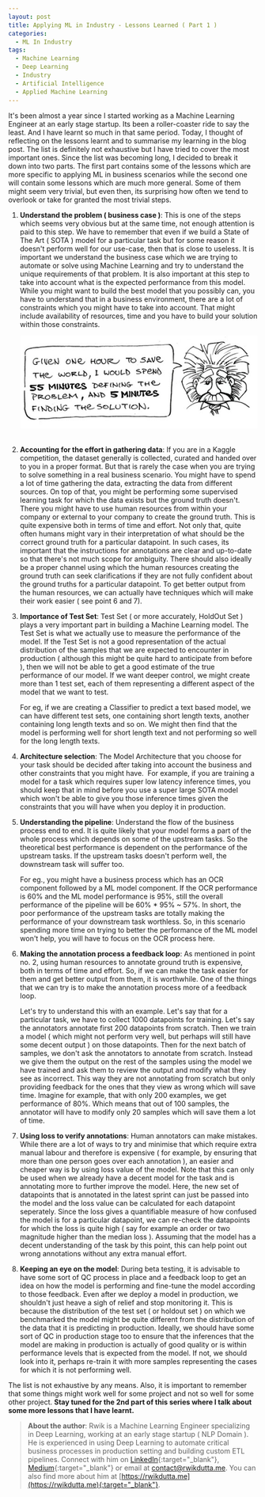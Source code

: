```yaml
---
layout: post
title: Applying ML in Industry - Lessons Learned ( Part 1 )
categories: 
  - ML In Industry
tags:
  - Machine Learning
  - Deep Learning
  - Industry
  - Artificial Intelligence
  - Applied Machine Learning
---
```

It's been almost a year since I started working as a Machine Learning Engineer at an early stage startup. Its been a roller-coaster ride to say the least. And I have learnt so much in that same period. Today, I thought of reflecting on the lessons learnt and to summarise my learning in the blog post. The list is definitely not exhaustive but I have tried to cover the most important ones. Since the list was becoming long, I decided to break it down into two parts. The first part contains some of the lessons which are more specific to applying ML in business scenarios while the second one will contain some lessons which are much more general. Some of them might seem very trivial, but even then, its surprising how often we tend to overlook or take for granted the most trivial steps.


1. **Understand the problem ( business case )**: This is one of the steps which seems very obvious but at the same time, not enough attention is paid to this step. <!--more--> 
We have to remember that even if we build a State of The Art ( SOTA ) model for a particular task but for some reason it doesn't perform well for our use-case, then that is close to useless. It is important we understand the business case which we are trying to automate or solve using Machine Learning and try to understand the unique requirements of that problem. It is also important at this step to take into account what is the expected performance from this model. While you might want to build the best model that you possibly can, you have to understand that in a business environment, there are a lot of constraints which you might have to take into account. That might include availability of resources, time and you have to build your solution within those constraints.

    ![Understanding The Problem Einstein Quote](/assets/images/blog/2020-07-22-applying-ml-in-industry-lessons-learned-part-1/1_blog_understanding_the_problem.jpg) 

2. **Accounting for the effort in gathering data**: If you are in a Kaggle competition, the dataset generally is collected, curated and handed over to you in a proper format. But that is rarely the case when you are trying to solve something in a real business scenario. You might have to spend a lot of time gathering the data, extracting the data from different sources. On top of that, you might be performing some supervised learning task for which the data exists but the ground truth doesn't. There you might have to use human resources from within your company or external to your company to create the ground truth. This is quite expensive both in terms of time and effort. Not only that, quite often humans might vary in their interpretation of what should be the correct ground truth for a particular datapoint. In such cases, its important that the instructions for annotations are clear and up-to-date so that there's not much scope for ambiguity. There should also ideally be a proper channel using which the human resources creating the ground truth can seek clarifications if they are not fully confident about the ground truths for a particular datapoint. To get better output from the human resources, we can actually have techniques which will make their work easier ( see point 6 and 7).

3. **Importance of Test Set**: Test Set ( or more accurately, HoldOut Set ) plays a very important part in building a Machine Learning model. The Test Set is what we actually use to measure the performance of the model. If the Test Set is not a good representation of the actual distribution of the samples that we are expected to encounter in production ( although this might be quite hard to anticipate from before ), then we will not be able to get a good estimate of the true performance of our model. If we want deeper control, we might create more than 1 test set, each of them representing a different aspect of the model that we want to test.

    For eg, if we are creating a Classifier to predict a text based model, we can have different test sets, one containing short length texts, another containing long length texts and so on. We might then find that the model is performing well for short length text and not performing so well for the long length texts.

4. **Architecture selection**: The Model Architecture that you choose for your task should be decided after taking into account the business and other constraints that you might have. 
For example, if you are training a model for a task which requires super low latency inference times, you should keep that in mind before you use a super large SOTA model which won't be able to give you those inference times given the constraints that you will have when you deploy it in production.

5. **Understanding the pipeline**: Understand the flow of the business process end to end. It is quite likely that your model forms a part of the whole process which depends on some of the upstream tasks. So the theoretical best performance is dependent on the performance of the upstream tasks. If the upstream tasks doesn't perform well, the downstream task will suffer too. 


    For eg., you might have a business process which has an OCR component followed by a ML model component. If the OCR performance is 60% and the ML model performance is 95%, still the overall performance of the pipeline will be 60% * 95% ~ 57%. In short, the poor performance of the upstream tasks are totally making the performance of your downstream task worthless. So, in this scenario spending more time on trying to better the performance of the ML model won't help, you will have to focus on the OCR process here.

6. **Making the annotation process a feedback loop**: As mentioned in point no. 2, using human resources to annotate ground truth is expensive, both in terms of time and effort. So, if we can make the task easier for them and get better output from them, it is worthwhile. One of the things that we can try is to make the annotation process more of a feedback loop.

    Let's try to understand this with an example. Let's say that for a particular task, we have to collect 1000 datapoints for training. Let's say the annotators annotate first 200 datapoints from scratch. Then we train a model ( which might not perform very well, but perhaps will still have some decent output ) on those datapoints. Then for the next batch of samples, we don't ask the annotators to annotate from scratch. Instead we give them the output on the rest of the samples using the model we have trained and ask them to review the output and modify what they see as incorrect. This way they are not annotating from scratch but only providing feedback for the ones that they view as wrong which will save time. Imagine for example, that with only 200 examples, we get performance of 80%. Which means that out of 100 samples, the annotator will have to modify only 20 samples which will save them a lot of time.

7. **Using loss to verify annotations**: Human annotators can make mistakes. While there are a lot of ways to try and minimise that which require extra manual labour and therefore is expensive ( for example, by ensuring that more than one person goes over each annotation ), an easier and cheaper way is by using loss value of the model. Note that this can only be used when we already have a decent model for the task and is annotating more to further improve the model. Here, the new set of datapoints that is annotated in the latest sprint can just be passed into the model and the loss value can be calculated for each datapoint seperately. Since the loss gives a quantifiable measure of how confused the model is for a particular datapoint, we can re-check the datapoints for which the loss is quite high ( say for example an order or two magnitude higher than the median loss ). Assuming that the model has a decent understanding of the task by this point, this can help point out wrong annotations without any extra manual effort.

8. **Keeping an eye on the model**: During beta testing, it is advisable to have some sort of QC process in place and a feedback loop to get an idea on how the model is performing and fine-tune the model according to those feedback. Even after we deploy a model in production, we shouldn't just heave a sigh of relief and stop monitoring it. This is because the distribution of the test set ( or holdout set ) on which we benchmarked the model might be quite different from the distribution of the data that it is predicting in production. Ideally, we should have some sort of QC in production stage too to ensure that the inferences that the model are making in production is actually of good quality or is within performance levels that is expected from the model. If not, we should look into it, perhaps re-train it with more samples representing the cases for which it is not performing well. 


The list is not exhaustive by any means. Also, it is important to remember that some things might work well for some project and not so well for some other project. **Stay tuned for the 2nd part of this series where I talk about some more lessons that I have learnt.**

> **About the author**: Rwik is a Machine Learning Engineer specializing in Deep Learning, working at an early stage startup ( NLP Domain ). He is experienced in using Deep Learning to automate critical business processes in production setting and building custom ETL pipelines. Connect with him on [LinkedIn](https://www.linkedin.com/in/rwikdutta/){:target="_blank"}, [Medium](https://medium.com/@rwikdutta){:target="_blank"} or email at [contact@rwikdutta.me](contact@rwikdutta.me). You can also find more about him at [https://rwikdutta.me](https://rwikdutta.me){:target="_blank"}.